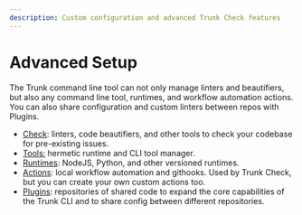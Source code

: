 ```yaml
---
description: Custom configuration and advanced Trunk Check features
---
```


# Advanced Setup

The Trunk command line tool can not only manage linters and beautifiers, but also any command line tool, runtimes, and workflow automation actions. You can also share configuration and custom linters between repos with Plugins.

- [Check](../): linters, code beautifiers, and other tools to check your codebase for pre-existing issues.
- [Tools:](tools/) hermetic runtime and CLI tool manager.
- [Runtimes](runtimes/): NodeJS, Python, and other versioned runtimes.
- [Actions](actions/): local workflow automation and githooks. Used by Trunk Check, but you can create your own custom actions too.
- [Plugins](plugins/): repositories of shared code to expand the core capabilities of the Trunk CLI and to share config between different repositories.

